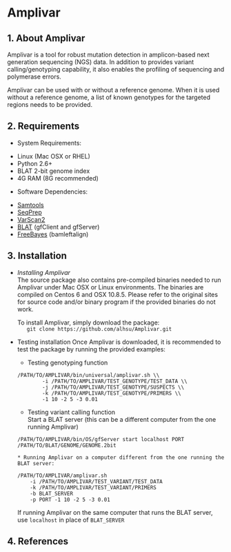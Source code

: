 Amplivar
========

## 1. About Amplivar    
Amplivar is a tool for robust mutation detection in amplicon-based next generation sequencing (NGS) data. 
In addition to provides variant calling/genotyping capability, it also enables the profiling of sequencing and polymerase errors.   

Amplivar can be used with or without a reference genome. When it is used without a reference genome, a list of known genotypes 
for the targeted regions needs to be provided. 

## 2. Requirements  
+ System Requirements:     
 * Linux (Mac OSX or RHEL)  
 * Python 2.6+  
 * BLAT 2-bit genome index  
 * 4G RAM (8G recommended)

+ Software Dependencies:  
 * [Samtools](http://samtools.sourceforge.net/)   
 * [SeqPrep](https://github.com/jstjohn/SeqPrep)      
 * [VarScan2](http://varscan.sourceforge.net/)
 * [BLAT](http://hgdownload.cse.ucsc.edu/admin/exe/) (gfClient and gfServer)  
 * [FreeBayes](https://github.com/ekg/freebayes) (bamleftalign)   


## 3. Installation    
* *Installing Amplivar*   
  The source package also contains pre-compiled binaries needed to run Amplivar under Mac OSX or Linux environments. The binaries are compiled
  on Centos 6 and OSX 10.8.5. Please refer to the original sites for source code and/or binary program if the provided binaries do not work.
  
  To install Amplivar, simply download the package:   
  ```    git clone https://github.com/alhsu/Amplivar.git    ```  
  

* Testing installation
    Once Amplivar is downloaded, it is recommended to test the package by running the provided examples:  
    * Testing genotyping function  
    ~~~
    /PATH/TO/AMPLIVAR/bin/universal/amplivar.sh \\  
            -i /PATH/TO/AMPLIVAR/TEST_GENOTYPE/TEST_DATA \\  
            -j /PATH/TO/AMPLIVAR/TEST_GENOTYPE/SUSPECTS \\  
            -k /PATH/TO/AMPLIVAR/TEST_GENOTYPE/PRIMERS \\  
            -1 10 -2 5 -3 0.01   
    ~~~   
  
    * Testing variant calling function  
    Start a BLAT server (this can be a different computer from the one running Amplivar)  
    ~~~
    /PATH/TO/AMPLIVAR/bin/OS/gfServer start localhost PORT /PATH/TO/BLAT/GENOME/GENOME.2bit
    ~~~   
      * Running Amplivar on a computer different from the one running the BLAT server:  
    ~~~
    /PATH/TO/AMPLIVAR/amplivar.sh 
    	-i /PATH/TO/AMPLIVAR/TEST_VARIANT/TEST_DATA 
    	-k /PATH/TO/AMPLIVAR/TEST_VARIANT/PRIMERS
    	-b BLAT_SERVER  
    	-p PORT -1 10 -2 5 -3 0.01
    ~~~   
    If running Amplivar on the same computer that runs the BLAT server, use ```localhost``` in place of ```BLAT_SERVER```   

## 4. References






